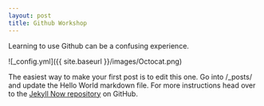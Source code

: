```yaml
---
layout: post
title: Github Workshop
---
```


Learning to use Github can be a confusing experience.

![_config.yml]({{ site.baseurl }}/images/Octocat.png)

The easiest way to make your first post is to edit this one. Go into /_posts/ and update the Hello World markdown file. For more instructions head over to the [Jekyll Now repository](https://github.com/barryclark/jekyll-now) on GitHub.